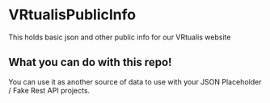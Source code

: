 # VRtualisPublicInfo
This holds basic json and other public info for our VRtualis website

## What you can do with this repo!
You can use it as another source of data to use with your JSON Placeholder / Fake Rest API projects.
